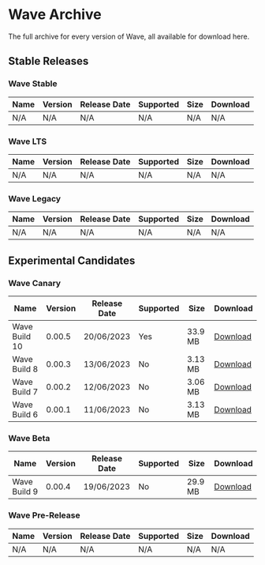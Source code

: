 # Wave Archive
The full archive for every version of Wave, all available for download here.

## Stable Releases
### Wave Stable

| Name | Version | Release Date | Supported | Size | Download|
|-|-|-|-|-|-|
|N/A|N/A|N/A|N/A|N/A|N/A|

### Wave LTS

| Name | Version | Release Date | Supported | Size | Download|
|-|-|-|-|-|-|
|N/A|N/A|N/A|N/A|N/A|N/A|

### Wave Legacy

| Name | Version | Release Date | Supported | Size | Download|
|-|-|-|-|-|-|
|N/A|N/A|N/A|N/A|N/A|N/A|

## Experimental Candidates
### Wave Canary

| Name | Version | Release Date | Supported | Size | Download|
|-|-|-|-|-|-|
|Wave Build 10|0.00.5|20/06/2023|Yes|33.9 MB|[Download](https://mega.nz/file/BuEjUbJS#Fj4MJL-u0ayr0Pi63C-7Mmehm4arMcPPmY3cMny0wlU)|
|Wave Build 8|0.00.3|13/06/2023|No|3.13 MB|[Download](https://mega.nz/file/NykQXShL#ROypKhvZcuuEMD8iJO8ChLYltMouk8odOrdD3vnJCrw)|
|Wave Build 7|0.00.2|12/06/2023|No|3.06 MB|[Download](https://mega.nz/file/NjEiyZaS#yvbsKfcT6C4G-qjhTdrOBtzLgtnGkTaO0ORSYGFikuo)|
|Wave Build 6|0.00.1|11/06/2023|No|3.13 MB|[Download](https://mega.nz/file/5mUTmK7a#BxKJrw2fy_r-4hlU52OJK36OP0wMe3jv5WquUAvZhJ4)|

### Wave Beta

| Name | Version | Release Date | Supported | Size | Download|
|-|-|-|-|-|-|
|Wave Build 9|0.00.4|19/06/2023|No|29.9 MB|[Download](https://mega.nz/file/EyUWxBgS#rJfK7p2FgjYjcBYshBJNpJVl3Pkb69Bv4fu7ARFKk7Q)|

### Wave Pre-Release

| Name | Version | Release Date | Supported | Size | Download|
|-|-|-|-|-|-|
|N/A|N/A|N/A|N/A|N/A|N/A|
